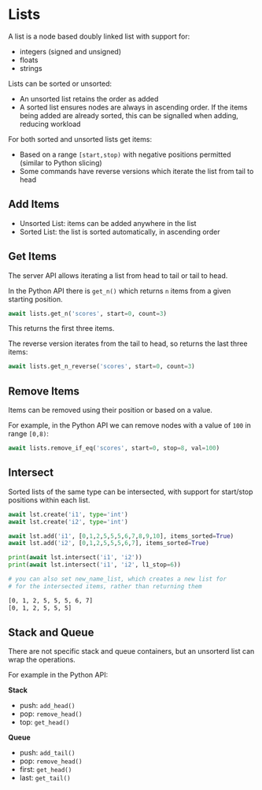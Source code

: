 # Lists

A list is a node based doubly linked list with support for:

- integers (signed and unsigned)
- floats
- strings


Lists can be sorted or unsorted: 

- An unsorted list retains the order as added
- A sorted list ensures nodes are always in ascending order. If the items being added are already sorted, this can be signalled when adding, reducing workload 

For both sorted and unsorted lists get items:

- Based on a range `[start,stop)` with negative positions permitted (similar to Python slicing)
- Some commands have reverse versions which iterate the list from tail to head


## Add Items

- Unsorted List: items can be added anywhere in the list
- Sorted List: the list is sorted automatically, in ascending order


## Get Items
The server API allows iterating a list from head to tail or tail to head.

In the Python API there is `get_n()` which returns `n` items from a given starting position.

```py
await lists.get_n('scores', start=0, count=3)
```

This returns the first three items.

The reverse version iterates from the tail to head, so returns the last three items:

```py
await lists.get_n_reverse('scores', start=0, count=3)
```

## Remove Items
Items can be removed using their position or based on a value.

For example, in the Python API we can remove nodes with a value of `100` in range `[0,8)`:

```py
await lists.remove_if_eq('scores', start=0, stop=8, val=100)
```


## Intersect
Sorted lists of the same type can be intersected, with support for start/stop positions within each list.


```py
await lst.create('i1', type='int')
await lst.create('i2', type='int')

await lst.add('i1', [0,1,2,5,5,5,6,7,8,9,10], items_sorted=True)
await lst.add('i2', [0,1,2,5,5,5,6,7], items_sorted=True)

print(await lst.intersect('i1', 'i2'))
print(await lst.intersect('i1', 'i2', l1_stop=6))

# you can also set new_name_list, which creates a new list for
# for the intersected items, rather than returning them
```

```sh title='Output'
[0, 1, 2, 5, 5, 5, 6, 7]
[0, 1, 2, 5, 5, 5]
```

## Stack and Queue
There are not specific stack and queue containers, but an unsorterd list can wrap the operations.

For example in the Python API:

__Stack__

- push:  `add_head()`
- pop: `remove_head()`
- top: `get_head()`


__Queue__

- push: `add_tail()`
- pop: `remove_head()`
- first: `get_head()`
- last: `get_tail()`
